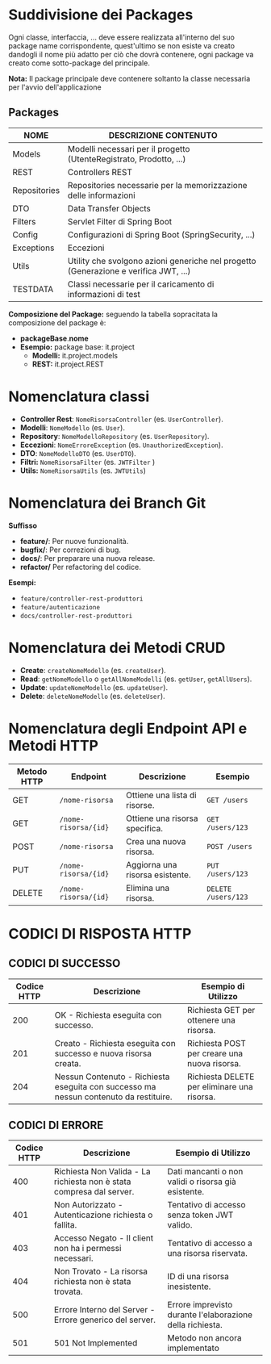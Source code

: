 # Suddivisione dei Packages
Ogni classe, interfaccia, ... deve essere  realizzata all'interno del suo package name corrispondente, quest'ultimo se non esiste va creato dandogli il nome più adatto per ciò che dovrà contenere, ogni package va creato come sotto-package del principale.

**Nota:** Il package principale deve contenere soltanto la classe necessaria per l'avvio dell'applicazione
## Packages

| NOME         | DESCRIZIONE CONTENUTO                                                                |
| ------------ | ------------------------------------------------------------------------------------ |
| Models       | Modelli necessari per il progetto (UtenteRegistrato, Prodotto, ...)                  |
| REST         | Controllers REST                                                                     |
| Repositories | Repositories necessarie per la memorizzazione delle informazioni                     |
| DTO          | Data Transfer Objects                                                                |
| Filters      | Servlet Filter di Spring Boot                                                        |
| Config       | Configurazioni di Spring Boot (SpringSecurity, ...)                                  |
| Exceptions   | Eccezioni                                                                            |
| Utils        | Utility che svolgono azioni generiche nel progetto (Generazione e verifica JWT, ...) |
| TESTDATA     | Classi necessarie per il caricamento di informazioni di test                         |

**Composizione del Package:** seguendo la tabella sopracitata la composizione del package è:
- **packageBase**.**nome**
- **Esempio:** package base: it.project
	- **Modelli:** it.project.models
	- **REST:** it.project.REST
	
# Nomenclatura classi
- **Controller Rest**: `NomeRisorsaController` (es. `UserController`).
- **Modelli**: `NomeModello` (es. `User`).
- **Repository**: `NomeModelloRepository` (es. `UserRepository`).
- **Eccezioni**: `NomeErroreException` (es. `UnauthorizedException`).
- **DTO**: `NomeModelloDTO` (es. `UserDTO`).
- **Filtri:** `NomeRisorsaFilter` (es. `JWTFilter` )
- **Utils:** `NomeRisorsaUtils` (es. `JWTUtils`)

# Nomenclatura dei Branch Git

**Suffisso**
- **feature/**: Per nuove funzionalità.
- **bugfix/**: Per correzioni di bug.
- **docs/**: Per preparare una nuova release.
- **refactor/** Per refactoring del codice.

**Esempi:**
- `feature/controller-rest-produttori`
- `feature/autenticazione`
- `docs/controller-rest-produttori`

# Nomenclatura dei Metodi CRUD
- **Create**: `createNomeModello` (es. `createUser`).
- **Read**: `getNomeModello` o `getAllNomeModelli` (es. `getUser`, `getAllUsers`).
- **Update**: `updateNomeModello` (es. `updateUser`).
- **Delete**: `deleteNomeModello` (es. `deleteUser`).

# Nomenclatura degli Endpoint API e Metodi HTTP

| Metodo HTTP | Endpoint             | Descrizione                     | Esempio             |
| ----------- | -------------------- | ------------------------------- | ------------------- |
| GET         | `/nome-risorsa`      | Ottiene una lista di risorse.   | `GET /users`        |
| GET         | `/nome-risorsa/{id}` | Ottiene una risorsa specifica.  | `GET /users/123`    |
| POST        | `/nome-risorsa`      | Crea una nuova risorsa.         | `POST /users`       |
| PUT         | `/nome-risorsa/{id}` | Aggiorna una risorsa esistente. | `PUT /users/123`    |
| DELETE      | `/nome-risorsa/{id}` | Elimina una risorsa.            | `DELETE /users/123` |

# CODICI DI RISPOSTA HTTP
## CODICI DI SUCCESSO
| Codice HTTP | Descrizione                                                                           | Esempio di Utilizzo                          |
| ----------- | ------------------------------------------------------------------------------------- | -------------------------------------------- |
| 200         | OK - Richiesta eseguita con successo.                                                 | Richiesta GET per ottenere una risorsa.      |
| 201         | Creato - Richiesta eseguita con successo e nuova risorsa creata.                      | Richiesta POST per creare una nuova risorsa. |
| 204         | Nessun Contenuto - Richiesta eseguita con successo ma nessun contenuto da restituire. | Richiesta DELETE per eliminare una risorsa.  |

## CODICI DI ERRORE
| Codice HTTP | Descrizione                                                          | Esempio di Utilizzo                                       |
| ----------- | -------------------------------------------------------------------- | --------------------------------------------------------- |
| 400         | Richiesta Non Valida - La richiesta non è stata compresa dal server. | Dati mancanti o non validi o risorsa già esistente.       |
| 401         | Non Autorizzato - Autenticazione richiesta o fallita.                | Tentativo di accesso senza token JWT valido.              |
| 403         | Accesso Negato - Il client non ha i permessi necessari.              | Tentativo di accesso a una risorsa riservata.             |
| 404         | Non Trovato - La risorsa richiesta non è stata trovata.              | ID di una risorsa inesistente.                            |
| 500         | Errore Interno del Server - Errore generico del server.              | Errore imprevisto durante l'elaborazione della richiesta. |
| 501         | 501 Not Implemented                                                  | Metodo non ancora implementato                            |
